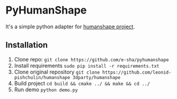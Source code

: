# PyHumanShape

It's a simple python adapter for [humanshape project](https://github.com/leonid-pishchulin/humanshape).

## Installation

1. Clone repo: 
`git clone https://github.com/e-sha/pyhumanshape`
1. Install requirements 
`sudo pip install -r requirements.txt`
1. Clone original repository 
`git clone https://github.com/leonid-pishchulin/humanshape 3dparty/humanshape`
1. Build project
`cd build && cmake ../ && make && cd ../`
1. Run demo
`python demo.py`

